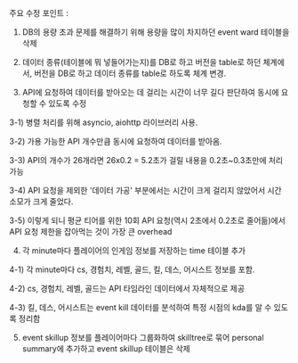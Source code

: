 주요 수정 포인트 :
1. DB의 용량 초과 문제를 해결하기 위해 용량을 많이 차지하던 event ward 테이블을 삭제

2. 데이터 종류(테이블에 뭐 넣들어가는지)를 DB로 하고 버전을 table로 하던 체계에서, 버전을 DB로 하고 데이터 종류를 table로 하도록 체계 변경.

3. API에 요청하여 데이터를 받아오는 데 걸리는 시간이 너무 길다 판단하여 동시에 요청할 수 있도록 수정

3-1) 병렬 처리를 위해 asyncio, aiohttp 라이브러리 사용.

3-2) 가용 가능한 API 개수만큼 동시에 요청하여 데이터를 받아옴.

3-3) API의 개수가 26개라면 26x0.2 = 5.2초가 걸릴 내용을 0.2초~0.3초만에 처리 가능

3-4) API 요청을 제외한 '데이터 가공' 부분에서는 시간이 크게 걸리지 않았어서 시간 소모가 크게 줄었다.

3-5) 이렇게 되니 평균 티어를 위한 10회 API 요청(역시 2초에서 0.2초로 줄어듦)에서 API 요청 제한을 잡아먹는 것이 가장 큰 overhead

4. 각 minute마다 플레이어의 인게임 정보를 저장하는 time 테이블 추가

4-1) 각 minute마다 cs, 경험치, 레벨, 골드, 킬, 데스, 어시스트 정보를 포함.

4-2) cs, 경험치, 레벨, 골드는 API 타임라인 데이터에서 자체적으로 제공

4-3) 킬, 데스, 어시스트는 event kill 데이터를 분석하여 특정 시점의 kda를 알 수 있도록 정리함

5. event skillup 정보를 플레이어마다 그룹화하여 skilltree로 묶어 personal summary에 추가하고 event skillup 테이블은 삭제
